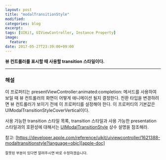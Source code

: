```yaml
---
layout: post
title: "modalTransitionStyle"
modified:
categories: blog
excerpt:
tags: [UIKit, UIViewController, Instance Property]
image:
  feature:
date: 2017-05-27T23:39:00+09:00
---
```

**뷰 컨트롤러를 표시할 때 사용할 transition 스타일이다.**

----
### 해설
이 프로퍼티는 presentViewController:animated:completion: 메서드를 사용하여 보일 때 뷰 컨트롤러의 화면이 어떻게 애니메이션 될지 결정한다. 전환 타입을 변경하려면 뷰 컨트롤러가 보이기 전에 이 프로퍼티를 설정해야 한다. 이 프로퍼티의 기본값은 UIModalTransitionStyleCoverVertical이다. 

사용 가능한 transition 스타일 목록, transition 스타일과 사용 가능한 presentation 스타일과의 호환성에 대해서는 [UIModalTransitionStyle][UIModalTransitionStyle] 상수 설명을 참조해라.

참고: [https://developer.apple.com/reference/uikit/uiviewcontroller/1621388-modaltransitionstyle?language=objc][apple-doc]


<sub>잘못된 부분이 있다면 알려주시면 바로 수정하겠습니다.</sub>

[UIModalTransitionStyle]: https://developer.apple.com/reference/uikit/uimodaltransitionstyle?language=objc
[apple-doc]: https://developer.apple.com/reference/uikit/uiviewcontroller/1621388-modaltransitionstyle?language=objc